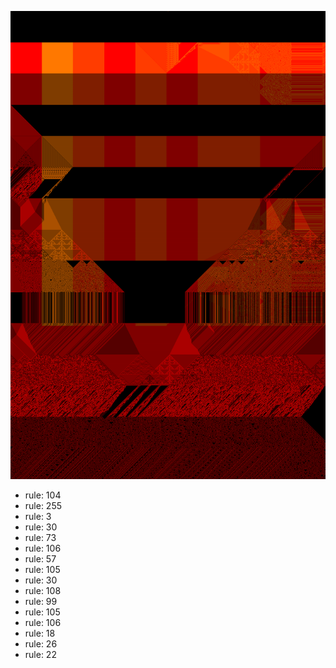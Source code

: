 ![photo](./output.png) 
 * rule: 104
* rule: 255
* rule: 3
* rule: 30
* rule: 73
* rule: 106
* rule: 57
* rule: 105
* rule: 30
* rule: 108
* rule: 99
* rule: 105
* rule: 106
* rule: 18
* rule: 26
* rule: 22
